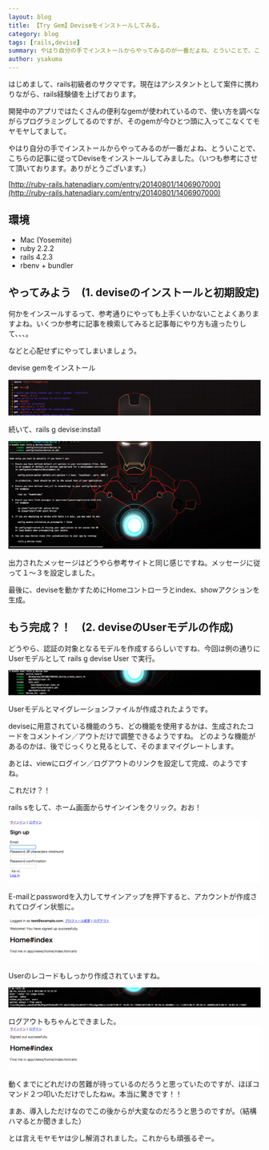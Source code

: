 ```yaml
---
layout: blog
title: 【Try Gem】Deviseをインストールしてみる。
category: blog
tags: [rails,devise]  
summary: やはり自分の手でインストールからやってみるのが一番だよね、とういことで、こちらの記事に従ってDeviseをインストールしてみました。
author: ysakuma
---
```


はじめまして、rails初級者のサクマです。現在はアシスタントとして案件に携わりながら、rails経験値を上げております。

開発中のアプリではたくさんの便利なgemが使われているので、使い方を調べながらプログラミングしてるのですが、そのgemが今ひとつ頭に入ってこなくてモヤモヤしてまして。

やはり自分の手でインストールからやってみるのが一番だよね、とういことで、こちらの記事に従ってDeviseをインストールしてみました。（いつも参考にさせて頂いております。ありがとうございます。）

[http://ruby-rails.hatenadiary.com/entry/20140801/1406907000](http://ruby-rails.hatenadiary.com/entry/20140801/1406907000)

## 環境

- Mac (Yosemite)
- ruby 2.2.2
- rails 4.2.3
- rbenv + bundler

## やってみよう　(1. deviseのインストールと初期設定)

何かをインスールするって、参考通りにやっても上手くいかないことよくありますよね。いくつか参考に記事を検索してみると記事毎にやり方も違ったりして、、、。

などと心配せずにやってしまいましょう。

devise gemをインストール

![](../images/blog/2015-08-21-try-devise/gemfile.png)

続いて、rails g devise:install

![](../images/blog/2015-08-21-try-devise/rails_g_devise_install.png)

出力されたメッセージはどうやら参考サイトと同じ感じですね。メッセージに従って１〜３を設定しました。

最後に、deviseを動かすためにHomeコントローラとindex、showアクションを生成。

## もう完成？！　(2. deviseのUserモデルの作成)

どうやら、認証の対象となるモデルを作成するらしいですね、今回は例の通りにUserモデルとして rails g devise User で実行。

![](../images/blog/2015-08-21-try-devise/rails_g_devise_user.png)

Userモデルとマイグレーションファイルが作成されたようです。

deviseに用意されている機能のうち、どの機能を使用するかは、生成されたコードをコメントイン／アウトだけで調整できるようですね。
どのような機能があるのかは、後でじっくりと見るとして、そのままマイグレートします。

あとは、viewにログイン／ログアウトのリンクを設定して完成、のようですね。

これだけ？！

rails sをして、ホーム画面からサインインをクリック。おお！

![](../images/blog/2015-08-21-try-devise/signup.png)

E-mailとpasswordを入力してサインアップを押下すると、アカウントが作成されてログイン状態に。

![](../images/blog/2015-08-21-try-devise/registration.png)

Userのレコードもしっかり作成されていますね。

![](../images/blog/2015-08-21-try-devise/registration_sqlite.png)

ログアウトもちゃんとできました。
![](../images/blog/2015-08-21-try-devise/logout.png)

動くまでにどれだけの苦難が待っているのだろうと思っていたのですが、ほぼコマンド２つ叩いただけでしたねw。本当に驚きです！！

まあ、導入しただけなのでこの後からが大変なのだろうと思うのですが。（結構ハマるとか聞きました）

とは言えモヤモヤは少し解消されました。これからも頑張るぞー。
